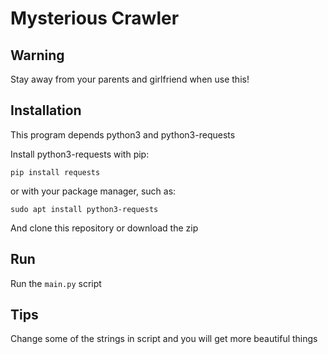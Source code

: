 # Mysterious Crawler

## Warning
Stay away from your parents and girlfriend when use this!

## Installation
This program depends python3 and python3-requests

Install python3-requests with pip:
```
pip install requests
```
or with your package manager, such as:
```
sudo apt install python3-requests
```

And clone this repository or download the zip

## Run
Run the `main.py` script

## Tips
Change some of the strings in script and you will get more beautiful things
